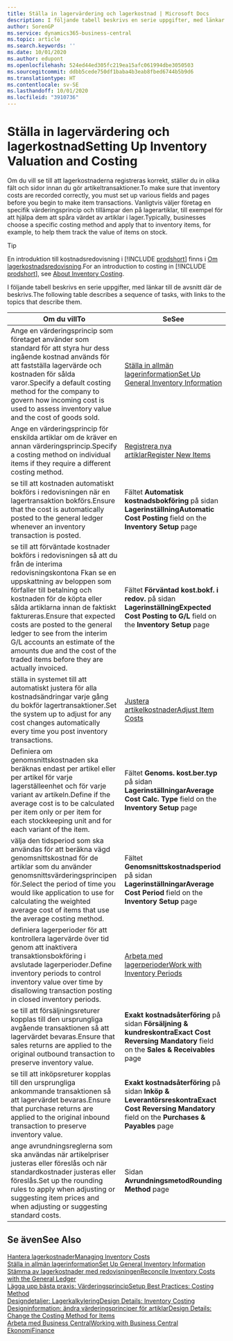 ```yaml
---
title: Ställa in lagervärdering och lagerkostnad | Microsoft Docs
description: I följande tabell beskrivs en serie uppgifter, med länkar till de avsnitt där de beskrivs.
author: SorenGP
ms.service: dynamics365-business-central
ms.topic: article
ms.search.keywords: ''
ms.date: 10/01/2020
ms.author: edupont
ms.openlocfilehash: 524ed44ed305fc219ea15afc061994dbe3050503
ms.sourcegitcommit: ddbb5cede750df1baba4b3eab8fbed6744b5b9d6
ms.translationtype: HT
ms.contentlocale: sv-SE
ms.lasthandoff: 10/01/2020
ms.locfileid: "3910736"
---
```

# <a name="setting-up-inventory-valuation-and-costing"></a><span data-ttu-id="3bba2-103">Ställa in lagervärdering och lagerkostnad</span><span class="sxs-lookup"><span data-stu-id="3bba2-103">Setting Up Inventory Valuation and Costing</span></span>

<span data-ttu-id="3bba2-104">Om du vill se till att lagerkostnaderna registreras korrekt, ställer du in olika fält och sidor innan du gör artikeltransaktioner.</span><span class="sxs-lookup"><span data-stu-id="3bba2-104">To make sure that inventory costs are recorded correctly, you must set up various fields and pages before you begin to make item transactions.</span></span> <span data-ttu-id="3bba2-105">Vanligtvis väljer företag en specifik värderingsprincip och tillämpar den på lagerartiklar, till exempel för att hjälpa dem att spåra värdet av artiklar i lager.</span><span class="sxs-lookup"><span data-stu-id="3bba2-105">Typically, businesses choose a specific costing method and apply that to inventory items, for example, to help them track the value of items on stock.</span></span>  

> [!TIP]
> <span data-ttu-id="3bba2-106">En introduktion till kostnadsredovisning i [!INCLUDE [prodshort](includes/prodshort.md)] finns i [Om lagerkostnadsredovisning](finance-learn-about-costing.md).</span><span class="sxs-lookup"><span data-stu-id="3bba2-106">For an introduction to costing in [!INCLUDE [prodshort](includes/prodshort.md)], see [About Inventory Costing](finance-learn-about-costing.md).</span></span>

<span data-ttu-id="3bba2-107">I följande tabell beskrivs en serie uppgifter, med länkar till de avsnitt där de beskrivs.</span><span class="sxs-lookup"><span data-stu-id="3bba2-107">The following table describes a sequence of tasks, with links to the topics that describe them.</span></span>

|<span data-ttu-id="3bba2-108">**Om du vill**</span><span class="sxs-lookup"><span data-stu-id="3bba2-108">**To**</span></span>|<span data-ttu-id="3bba2-109">**Se**</span><span class="sxs-lookup"><span data-stu-id="3bba2-109">**See**</span></span>|  
|------------|-------------|
|<span data-ttu-id="3bba2-110">Ange en värderingsprincip som företaget använder som standard för att styra hur dess ingående kostnad används för att fastställa lagervärde och kostnaden för sålda varor.</span><span class="sxs-lookup"><span data-stu-id="3bba2-110">Specify a default costing method for the company to govern how incoming cost is used to assess inventory value and the cost of goods sold.</span></span>|[<span data-ttu-id="3bba2-111">Ställa in allmän lagerinformation</span><span class="sxs-lookup"><span data-stu-id="3bba2-111">Set Up General Inventory Information</span></span>](inventory-how-setup-general.md)|  
|<span data-ttu-id="3bba2-112">Ange en värderingsprincip för enskilda artiklar om de kräver en annan värderingsprincip.</span><span class="sxs-lookup"><span data-stu-id="3bba2-112">Specify a costing method on individual items if they require a different costing method.</span></span>|[<span data-ttu-id="3bba2-113">Registrera nya artiklar</span><span class="sxs-lookup"><span data-stu-id="3bba2-113">Register New Items</span></span>](inventory-how-register-new-items.md)|  
|<span data-ttu-id="3bba2-114">se till att kostnaden automatiskt bokförs i redovisningen när en lagertransaktion bokförs.</span><span class="sxs-lookup"><span data-stu-id="3bba2-114">Ensure that the cost is automatically posted to the general ledger whenever an inventory transaction is posted.</span></span>|<span data-ttu-id="3bba2-115">Fältet **Automatisk kostnadsbokföring** på sidan **Lagerinställning**</span><span class="sxs-lookup"><span data-stu-id="3bba2-115">**Automatic Cost Posting** field on the **Inventory Setup** page</span></span>|  
|<span data-ttu-id="3bba2-116">se till att förväntade kostnader bokförs i redovisningen så att du från de interima redovisningskontona Fkan se en uppskattning av beloppen som förfaller till betalning och kostnaden för de köpta eller sålda artiklarna innan de faktiskt faktureras.</span><span class="sxs-lookup"><span data-stu-id="3bba2-116">Ensure that expected costs are posted to the general ledger to see from the interim G/L accounts an estimate of the amounts due and the cost of the traded items before they are actually invoiced.</span></span>|<span data-ttu-id="3bba2-117">Fältet **Förväntad kost.bokf. i redov.** på sidan **Lagerinställning**</span><span class="sxs-lookup"><span data-stu-id="3bba2-117">**Expected Cost Posting to G/L** field on the **Inventory Setup** page</span></span>|  
|<span data-ttu-id="3bba2-118">ställa in systemet till att automatiskt justera för alla kostnadsändringar varje gång du bokför lagertransaktioner.</span><span class="sxs-lookup"><span data-stu-id="3bba2-118">Set the system up to adjust for any cost changes automatically every time you post inventory transactions.</span></span>|[<span data-ttu-id="3bba2-119">Justera artikelkostnader</span><span class="sxs-lookup"><span data-stu-id="3bba2-119">Adjust Item Costs</span></span>](inventory-how-adjust-item-costs.md)|  
|<span data-ttu-id="3bba2-120">Definiera om genomsnittskostnaden ska beräknas endast per artikel eller per artikel för varje lagerställeenhet och för varje variant av artikeln.</span><span class="sxs-lookup"><span data-stu-id="3bba2-120">Define if the average cost is to be calculated per item only or per item for each stockkeeping unit and for each variant of the item.</span></span>|<span data-ttu-id="3bba2-121">Fältet **Genoms. kost.ber.typ** på sidan **Lagerinställningar**</span><span class="sxs-lookup"><span data-stu-id="3bba2-121">**Average Cost Calc. Type** field on the **Inventory Setup** page</span></span>|  
|<span data-ttu-id="3bba2-122">välja den tidsperiod som ska användas för att beräkna vägd genomsnittskostnad för de artiklar som du använder genomsnittsvärderingsprincipen för.</span><span class="sxs-lookup"><span data-stu-id="3bba2-122">Select the period of time you would like application to use for calculating the weighted average cost of items that use the average costing method.</span></span>|<span data-ttu-id="3bba2-123">Fältet **Genomsnittskostnadsperiod** på sidan **Lagerinställningar**</span><span class="sxs-lookup"><span data-stu-id="3bba2-123">**Average Cost Period** field on the **Inventory Setup** page</span></span>|  
|<span data-ttu-id="3bba2-124">definiera lagerperioder för att kontrollera lagervärde över tid genom att inaktivera transaktionsbokföring i avslutade lagerperioder.</span><span class="sxs-lookup"><span data-stu-id="3bba2-124">Define inventory periods to control inventory value over time by disallowing transaction posting in closed inventory periods.</span></span>|[<span data-ttu-id="3bba2-125">Arbeta med lagerperioder</span><span class="sxs-lookup"><span data-stu-id="3bba2-125">Work with Inventory Periods</span></span>](finance-how-to-work-with-inventory-periods.md)|  
|<span data-ttu-id="3bba2-126">se till att försäljningsreturer kopplas till den ursprungliga avgående transaktionen så att lagervärdet bevaras.</span><span class="sxs-lookup"><span data-stu-id="3bba2-126">Ensure that sales returns are applied to the original outbound transaction to preserve inventory value.</span></span>|<span data-ttu-id="3bba2-127">**Exakt kostnadsåterföring** på sidan **Försäljning & kundreskontra**</span><span class="sxs-lookup"><span data-stu-id="3bba2-127">**Exact Cost Reversing Mandatory** field on the **Sales & Receivables** page</span></span>|  
|<span data-ttu-id="3bba2-128">se till att inköpsreturer kopplas till den ursprungliga ankommande transaktionen så att lagervärdet bevaras.</span><span class="sxs-lookup"><span data-stu-id="3bba2-128">Ensure that purchase returns are applied to the original inbound transaction to preserve inventory value.</span></span>|<span data-ttu-id="3bba2-129">**Exakt kostnadsåterföring** på sidan **Inköp & Leverantörsreskontra**</span><span class="sxs-lookup"><span data-stu-id="3bba2-129">**Exact Cost Reversing Mandatory** field on the **Purchases & Payables** page</span></span>|
|<span data-ttu-id="3bba2-130">ange avrundningsreglerna som ska användas när artikelpriser justeras eller föreslås och när standardkostnader justeras eller föreslås.</span><span class="sxs-lookup"><span data-stu-id="3bba2-130">Set up the rounding rules to apply when adjusting or suggesting item prices and when adjusting or suggesting standard costs.</span></span>|<span data-ttu-id="3bba2-131">Sidan **Avrundningsmetod**</span><span class="sxs-lookup"><span data-stu-id="3bba2-131">**Rounding Method** page</span></span>|  

## <a name="see-also"></a><span data-ttu-id="3bba2-132">Se även</span><span class="sxs-lookup"><span data-stu-id="3bba2-132">See Also</span></span>

[<span data-ttu-id="3bba2-133">Hantera lagerkostnader</span><span class="sxs-lookup"><span data-stu-id="3bba2-133">Managing Inventory Costs</span></span>](finance-manage-inventory-costs.md)  
[<span data-ttu-id="3bba2-134">Ställa in allmän lagerinformation</span><span class="sxs-lookup"><span data-stu-id="3bba2-134">Set Up General Inventory Information</span></span>](inventory-how-setup-general.md)  
[<span data-ttu-id="3bba2-135">Stämma av lagerkostnader med redovisningen</span><span class="sxs-lookup"><span data-stu-id="3bba2-135">Reconcile Inventory Costs with the General Ledger</span></span>](finance-how-to-post-inventory-costs-to-the-general-ledger.md)  
[<span data-ttu-id="3bba2-136">Lägga upp bästa praxis: Värderingsprincip</span><span class="sxs-lookup"><span data-stu-id="3bba2-136">Setup Best Practices: Costing Method</span></span>](setup-best-practices-costing-method.md)  
[<span data-ttu-id="3bba2-137">Designdetaljer: Lagerkalkylering</span><span class="sxs-lookup"><span data-stu-id="3bba2-137">Design Details: Inventory Costing</span></span>](design-details-inventory-costing.md)  
[<span data-ttu-id="3bba2-138">Designinformation: ändra värderingsprinciper för artiklar</span><span class="sxs-lookup"><span data-stu-id="3bba2-138">Design Details: Change the Costing Method for Items</span></span>](design-details-changing-costing-methods.md)  
[<span data-ttu-id="3bba2-139">Arbeta med Business Central</span><span class="sxs-lookup"><span data-stu-id="3bba2-139">Working with Business Central</span></span>](ui-work-product.md)  
[<span data-ttu-id="3bba2-140">Ekonomi</span><span class="sxs-lookup"><span data-stu-id="3bba2-140">Finance</span></span>](finance.md)  
